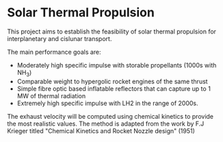 # Solar Thermal Propulsion
This project aims to establish the feasibility of solar thermal propulsion for interplanetary and cislunar transport. 

The main performance goals are:
* Moderately high specific impulse with storable propellants (1000s with NH<sub>3</sub>)
* Comparable weight to hypergolic rocket engines of the same thrust
* Simple fibre optic based inflatable reflectors that can capture up to 1 MW of thermal radiation
* Extremely high specific impulse with LH2 in the range of 2000s.

The exhaust velocity will be computed using chemical kinetics to provide the most realistic values. The method is adapted from the work by F.J Krieger titled "Chemical Kinetics and Rocket Nozzle design" (1951)

